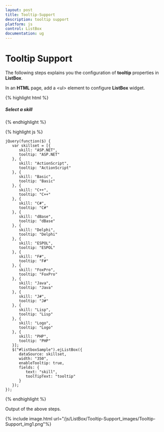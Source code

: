 ```yaml
---
layout: post
title: Tooltip-Support
description: tooltip support
platform: js
control: ListBox
documentation: ug
---
```


# Tooltip Support

The following steps explains you the configuration of **tooltip** properties in **ListBox**.

In an **HTML** page, add a &lt;ul&gt; element to configure **ListBox** widget.

{% highlight html %}

<div id="control">
   <h5 class="ctrllabel">Select a skill</h5>
   <ul id="listboxSample"></ul>
</div>

{% endhighlight %}

{% highlight js %}


    jQuery(function($) {
       var skillset = [{
          skill: "ASP.NET",
          tooltip: "ASP.NET"
       }, {
          skill: "ActionScript",
          tooltip: "ActionScript"
       }, {
          skill: "Basic",
          tooltip: "Basic"
       }, {
          skill: "C++",
          tooltip: "C++"
       }, {
          skill: "C#",
          tooltip: "C#"
       }, {
          skill: "dBase",
          tooltip: "dBase"
       }, {
          skill: "Delphi",
          tooltip: "Delphi"
       }, {
          skill: "ESPOL",
          tooltip: "ESPOL"
       }, {
          skill: "F#",
          tooltip: "F#"
       }, {
          skill: "FoxPro",
          tooltip: "FoxPro"
       }, {
          skill: "Java",
          tooltip: "Java"
       }, {
          skill: "J#",
          tooltip: "J#"
       }, {
          skill: "Lisp",
          tooltip: "Lisp"
       }, {
          skill: "Logo",
          tooltip: "Logo"
       }, {
          skill: "PHP",
          tooltip: "PHP"
       }];
       $("#listboxSample").ejListBox({
          dataSource: skillset,
          width: "350",
          enableTooltip: true,
          fields: {
             text: "skill",
             toolTipText: "tooltip"
          }
       });
    });


{% endhighlight %}

Output of the above steps.

{% include image.html url="/js/ListBox/Tooltip-Support_images/Tooltip-Support_img1.png"%}

